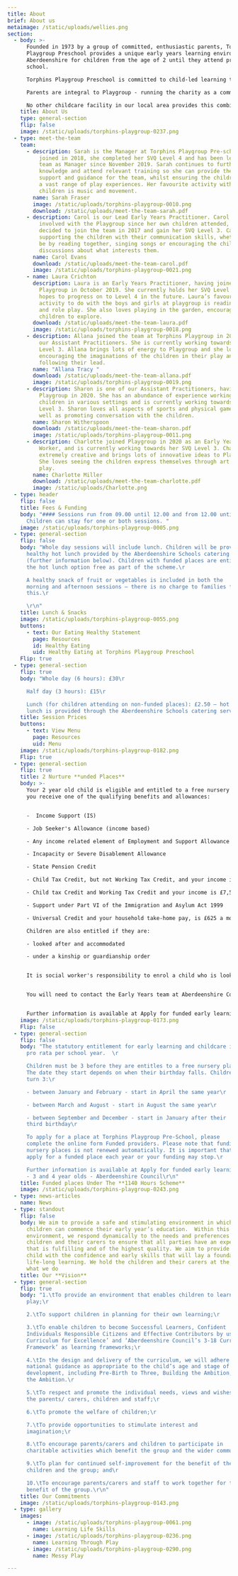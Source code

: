 ```yaml
---
title: About
brief: About us
metaimage: /static/uploads/wellies.png
section:
  - body: >-
      Founded in 1973 by a group of committed, enthusiastic parents, Torphins
      Playgroup Preschool provides a unique early years learning environment in
      Aberdeenshire for children from the age of 2 until they attend primary
      school.

      Torphins Playgroup Preschool is committed to child-led learning through play. We follow the Scottish National Curriculums, the Curriculum for Excellence, the Pre-birth to Three Curriculum, Realising The Ambition: Being Me, as well as the Getting It Right For Every Child (GIRFEC) framework, and were awarded a score of ‘4 – Good’ at our most recent [Care Inspectorate inspection](https://www.careinspectorate.com/index.php/care-services?detail=CS2003002532)

      Parents are integral to Playgroup - running the charity as a committee, leading the playgroup in everything from hiring staff to policy making, and volunteering in the setting itself. The Committee fundraises from a wide variety of sources including grants, trusts and foundations [as well as public events and online appeals](/support-us). As well as this, parents are involved as volunteers, taking part in parent duties in the setting itself (Covid-19 allowing). This is a unique opportunity to really see how your children learn and take a role in their early years’ education. 

      No other childcare facility in our local area provides this combination of benefits. We are a genuine preschool that gives children the freedom to learn and experience the world through play in a caring, safe environment, guiding them while they develop through the early years curriculum, all with the close involvement of their care-givers and families.
    title: About Us
    type: general-section
    flip: false
    image: /static/uploads/torphins-playgroup-0237.png
  - type: meet-the-team
    team:
      - description: Sarah is the Manager at Torphins Playgroup Pre-school. Having
          joined in 2018, she completed her SVQ Level 4 and has been leading the
          team as Manager since November 2019. Sarah continues to further her
          knowledge and attend relevant training so she can provide the best
          support and guidance for the team, whilst ensuring the children enjoy
          a vast range of play experiences. Her favourite activity with the
          children is music and movement.
        name: Sarah Fraser
        image: /static/uploads/torphins-playgroup-0010.png
        download: /static/uploads/meet-the-team-sarah.pdf
      - description: Carol is our Lead Early Years Practitioner. Carol has been heavily
          involved with the Playgroup since her own children attended, and
          decided to join the team in 2017 and gain her SVQ Level 3. Carol loves
          supporting the children with their communication skills, whether that
          be by reading together, singing songs or encouraging the children in
          discussions about what interests them.
        name: Carol Evans
        download: /static/uploads/meet-the-team-carol.pdf
        image: /static/uploads/torphins-playgroup-0021.png
      - name: Laura Crichton
        description: Laura is an Early Years Practitioner, having joined Torphins
          Playgroup in October 2019. She currently holds her SVQ Level 3 and
          hopes to progress on to Level 4 in the future. Laura’s favourite
          activity to do with the boys and girls at playgroup is reading stories
          and role play. She also loves playing in the garden, encouraging the
          children to explore.
        download: /static/uploads/meet-the-team-laura.pdf
        image: /static/uploads/torphins-playgroup-0018.png
      - description: Allana joined the team at Torphins Playgroup in 2020 and is one of
          our Assistant Practitioners. She is currently working towards her SVQ
          Level 3. Allana brings lots of energy to Playgroup and she loves
          encouraging the imaginations of the children in their play and
          following their lead.
        name: "Allana Tracy "
        download: /static/uploads/meet-the-team-allana.pdf
        image: /static/uploads/torphins-playgroup-0019.png
      - description: Sharon is one of our Assistant Practitioners, having joined
          Playgroup in 2020. She has an abundance of experience working with
          children in various settings and is currently working towards her SVQ
          Level 3. Sharon loves all aspects of sports and physical games, as
          well as promoting conversation with the children.
        name: Sharon Witherspoon
        download: /static/uploads/meet-the-team-sharon.pdf
        image: /static/uploads/torphins-playgroup-0011.png
      - description: Charlotte joined Playgroup in 2020 as an Early Years Support
          Worker, and is currently working towards her SVQ Level 3. Charlotte is
          extremely creative and brings lots of innovative ideas to Playgroup.
          She loves seeing the children express themselves through art and messy
          play.
        name: Charlotte Miller
        download: /static/uploads/meet-the-team-charlotte.pdf
        image: /static/uploads/Charlotte.png
  - type: header
    flip: false
    title: Fees & Funding
    body: "#### Sessions run from 09.00 until 12.00 and from 12.00 until 15.00.
      Children can stay for one or both sessions. "
    image: /static/uploads/torphins-playgroup-0005.png
  - type: general-section
    flip: false
    body: "Whole day sessions will include lunch. Children will be provided with a
      healthy hot lunch provided by the Aberdeenshire Schools catering service
      (further information below). Children with funded places are entitled to
      the hot lunch option free as part of the scheme.\r

      A healthy snack of fruit or vegetables is included in both the
      morning and afternoon sessions – there is no charge to families for
      this.\r

      \r\n"
    title: Lunch & Snacks
    image: /static/uploads/torphins-playgroup-0055.png
    buttons:
      - text: Our Eating Healthy Statement
        page: Resources
        id: Healthy Eating
        uid: Healthy Eating at Torphins Playgroup Preschool
    Flip: true
  - type: general-section
    flip: true
    body: "Whole day (6 hours): £30\r

      Half day (3 hours): £15\r

      Lunch (for children attending on non-funded places): £2.50 – hot
      lunch is provided through the Aberdeenshire Schools catering service. "
    title: Session Prices
    buttons:
      - text: View Menu
        page: Resources
        uid: Menu
    image: /static/uploads/torphins-playgroup-0182.png
    Flip: true
  - type: general-section
    flip: true
    title: 2 Nurture **unded Places**
    body: >-
      Your 2 year old child is eligible and entitled to a free nursery place if
      you receive one of the qualifying benefits and allowances:


      -  Income Support (IS)

      - Job Seeker's Allowance (income based)

      - Any income related element of Employment and Support Allowance

      - Incapacity or Severe Disablement Allowance

      - State Pension Credit

      - Child Tax Credit, but not Working Tax Credit, and your income is £16,480 or less

      - Child tax Credit and Working Tax Credit and your income is £7,500 or less

      - Support under Part VI of the Immigration and Asylum Act 1999

      - Universal Credit and your household take-home pay, is £625 a month or less

      Children are also entitled if they are:

      - looked after and accommodated

      - under a kinship or guardianship order


      It is social worker's responsibility to enrol a child who is looked after and accommodated or under a kinship or guardianship order.


      You will need to contact the Early Years team at Aberdeenshire Council to verify that your child is eligible. They will advise what to include when you apply as it will differ depending on the support you receive. They will give you an application form to complete and return to them with evidence of the qualifying benefits that you receive and your child’s original birth certificate.


      Further information is available at Apply for funded early learning - 2 year olds - Aberdeenshire Council.
    image: /static/uploads/torphins-playgroup-0173.png
    Flip: false
  - type: general-section
    flip: false
    body: "The statutory entitlement for early learning and childcare is 1140 hours
      pro rata per school year.  \r

      Children must be 3 before they are entitles to a free nursery place.
      The date they start depends on when their birthday falls. Children who
      turn 3:\r

      - between January and February - start in April the same year\r

      - between March and August - start in August the same year\r

      - between September and December - start in January after their
      third birthday\r

      To apply for a place at Torphins Playgroup Pre-School, please
      complete the online form Funded providers. Please note that funding for
      nursery places is not renewed automatically. It is important that you
      apply for a funded place each year or your funding may stop.\r

      Further information is available at Apply for funded early learning
      - 3 and 4 year olds - Aberdeenshire Council\r\n"
    title: Funded places Under The **1140 Hours Scheme**
    image: /static/uploads/torphins-playgroup-0243.png
  - type: news-articles
    name: News
  - type: standout
    flip: false
    body: We aim to provide a safe and stimulating environment in which pre-school
      children can commence their early year’s education.  Within this
      environment, we respond dynamically to the needs and preferences of the
      children and their carers to ensure that all parties have an experience
      that is fulfilling and of the highest quality. We aim to provide each
      child with the confidence and early skills that will lay a foundation for
      life-long learning. We hold the children and their carers at the centre of
      what we do
    title: Our **Vision**
  - type: general-section
    flip: true
    body: "1.\tTo provide an environment that enables children to learn though
      play;\r

      2.\tTo support children in planning for their own learning;\r

      3.\tTo enable children to become Successful Learners, Confident
      Individuals Responsible Citizens and Effective Contributors by using ‘A
      Curriculum for Excellence’ and ‘Aberdeenshire Council’s 3-18 Curriculum
      Framework’ as learning frameworks;\r

      4.\tIn the design and delivery of the curriculum, we will adhere to
      national guidance as appropriate to the child’s age and stage of
      development, including Pre-Birth to Three, Building the Ambition, Raising
      the Ambition.\r

      5.\tTo respect and promote the individual needs, views and wishes of
      the parents/ carers, children and staff;\r

      6.\tTo promote the welfare of children;\r

      7.\tTo provide opportunities to stimulate interest and
      imagination;\r

      8.\tTo encourage parents/carers and children to participate in
      charitable activities which benefit the group and the wider community;\r

      9.\tTo plan for continued self-improvement for the benefit of the
      children and the group; and\r

      10.\tTo encourage parents/carers and staff to work together for the
      benefit of the group.\r\n"
    title: Our Commitments
    image: /static/uploads/torphins-playgroup-0143.png
  - type: gallery
    images:
      - image: /static/uploads/torphins-playgroup-0061.png
        name: Learning Life Skills
      - image: /static/uploads/torphins-playgroup-0236.png
        name: Learning Through Play
      - image: /static/uploads/torphins-playgroup-0290.png
        name: Messy Play

---
```

